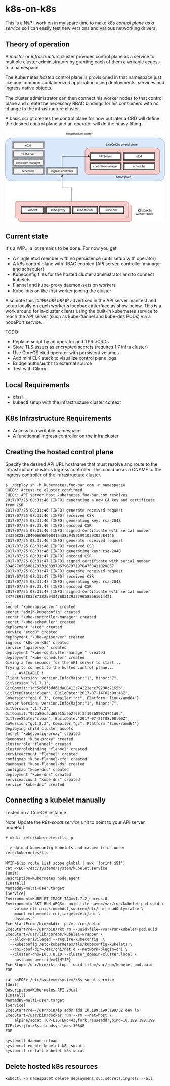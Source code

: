 # k8s-on-k8s

This is a *WIP* I work on in my spare time to make k8s _control plane as a service_ so
I can easily test new versions and various networking drivers.


Theory of operation
--------------

A _master_ or _infrastructure_ cluster provides control plane as a service to multiple
cluster administrators by granting each of them a writable access to a namespace.

The Kubernetes _hosted_ control plane is provisioned in that namespace just like any
common containerized application using deployments, services and ingress native objects.

The cluster administrator can then connect his worker nodes to that control plane
and create the necessary RBAC bindings for his consumers with no change to the
infrastructure cluster.

A basic script creates the control plane for now but later a CRD will define the desired
control plane and an operator will do the heavy lifting.

![In a picture](docs/k8sonk8s.png)


Current state
--------------
It's a WIP... a lot remains to be done.  For now you get:
* A single etcd member with no persistence (until setup with operator)  
* A k8s control plane with RBAC enabled (API server, controller-manager and scheduler)
* Kubeconfig files for the hosted cluster administrator and to connect kubelets
* Flannel and kube-proxy daemon-sets on workers
* Kube-dns on the first worker joining the cluster

Also note this _10.199.199.199_ IP advertised in the API server manifest and setup
locally on each worker's loopback interface as show below.  This is a work around for in-cluster
clients using the built-in kubernetes service to reach the API server (such as kube-flannel
and kube-dns PODs) via a nodePort service.      

TODO:
* Replace script  by an operator and TPRs/CRDs
* Store TLS assets as encrypted secrets (requires 1.7 infra cluster)
* Use CoreOS etcd operator with persistent volumes
* Add mini ELK stack to visualize control plane logs
* Bridge authn/authz to external source
* Test with Cilium


Local Requirements
--------------
* cfssl
* kubectl setup with the infrastructure cluster context


K8s Infrastructure Requirements
--------------
* Access to a writable namespace
* A functionnal ingress controller on the infra cluster


Creating the hosted control plane
--------------
Specify the desired API URL hostname that must resolve and route to the infrastructure
cluster's ingress controller. This could be as a CNAME to the ingress controller
of the infrastructure cluster.


```
$ ./deploy.sh -h kubernetes.foo-bar.com -n namespaceX
CHECK: Access to cluster confirmed
CHECK: API server host kubernetes.foo-bar.com resolves
2017/07/25 08:31:46 [INFO] generating a new CA key and certificate from CSR
2017/07/25 08:31:46 [INFO] generate received request
2017/07/25 08:31:46 [INFO] received CSR
2017/07/25 08:31:46 [INFO] generating key: rsa-2048
2017/07/25 08:31:46 [INFO] encoded CSR
2017/07/25 08:31:46 [INFO] signed certificate with serial number 343368285204006686908415438394591991039302384146
2017/07/25 08:31:46 [INFO] generate received request
2017/07/25 08:31:46 [INFO] received CSR
2017/07/25 08:31:46 [INFO] generating key: rsa-2048
2017/07/25 08:31:47 [INFO] encoded CSR
2017/07/25 08:31:47 [INFO] signed certificate with serial number 634677056508179731833979679679719784750411028857
2017/07/25 08:31:47 [INFO] generate received request
2017/07/25 08:31:47 [INFO] received CSR
2017/07/25 08:31:47 [INFO] generating key: rsa-2048
2017/07/25 08:31:47 [INFO] encoded CSR
2017/07/25 08:31:47 [INFO] signed certificate with serial number 34772891780328732259434788313932796585661614421
...
secret "kube-apiserver" created
secret "admin-kubeconfig" created
secret "kube-controller-manager" created
secret "kube-scheduler" created
deployment "etcd" created
service "etcd0" created
deployment "kube-apiserver" created
ingress "k8s-on-k8s" created
service "apiserver" created
deployment "kube-controller-manager" created
deployment "kube-scheduler" created
Giving a few seconds for the API server to start...
Trying to connect to the hosted control plane...
......AVAILABLE !
Client Version: version.Info{Major:"1", Minor:"7", GitVersion:"v1.7.1", GitCommit:"1dc5c66f5dd61da08412a74221ecc79208c2165b", GitTreeState:"clean", BuildDate:"2017-07-14T02:00:46Z", GoVersion:"go1.8.3", Compiler:"gc", Platform:"linux/amd64"}
Server Version: version.Info{Major:"1", Minor:"7", GitVersion:"v1.7.2", GitCommit:"922a86cfcd65915a9b2f69f3f193b8907d741d9c", GitTreeState:"clean", BuildDate:"2017-07-21T08:08:00Z", GoVersion:"go1.8.3", Compiler:"gc", Platform:"linux/amd64"}
Deploying child cluster assets
secret "kubeconfig-proxy" created
daemonset "kube-proxy" created
clusterrole "flannel" created
clusterrolebinding "flannel" created
serviceaccount "flannel" created
configmap "kube-flannel-cfg" created
daemonset "kube-flannel-ds" created
configmap "kube-dns" created
deployment "kube-dns" created
serviceaccount "kube-dns" created
service "kube-dns" created
```


Connecting a kubelet manually
--------------

Tested on a CoreOS instance

Note: Update the _k8s-socat.service_ unit to point to your API server nodePort

```
# mkdir /etc/kubernetes/tls -p

--> Upload kubeconfig-kubelets and ca.pem files under /etc/kubernetes/tls

MYIP=$(ip route list scope global | awk '{print $9}')
cat <<EOF>/etc/systemd/system/kubelet.service
[Unit]
Description=Kubernetes node agent
[Install]
WantedBy=multi-user.target
[Service]
Environment=KUBELET_IMAGE_TAG=v1.7.2_coreos.0
Environment="RKT_RUN_ARGS=--uuid-file-save=/var/run/kubelet-pod.uuid \
  --volume etc-cni,kind=host,source=/etc/cni,readOnly=false \
  --mount volume=etc-cni,target=/etc/cni \
  --dns=host"
ExecStartPre=-/bin/mkdir -p /etc/cni/net.d
ExecStartPre=-/usr/bin/rkt rm --uuid-file=/var/run/kubelet-pod.uuid
ExecStart=/usr/lib/coreos/kubelet-wrapper \
  --allow-privileged --require-kubeconfig  \
  --kubeconfig /etc/kubernetes/tls/kubeconfig-kubelets \
  --cni-conf-dir=/etc/cni/net.d --network-plugin=cni \
  --cluster-dns=10.3.0.10 --cluster_domain=cluster.local \
  --hostname-override=${MYIP}
ExecStop=-/usr/bin/rkt stop --uuid-file=/var/run/kubelet-pod.uuid
EOF

cat <<EOF> /etc/systemd/system/k8s-socat.service
[Unit]
Description=Kubernetes API socat
[Install]
WantedBy=multi-user.target
[Service]
ExecStartPre=-/usr/bin/ip addr add 10.199.199.199/32 dev lo
ExecStart=/usr/bin/docker run --rm --net=host \
    alpine/socat TCP-LISTEN:443,fork,reuseaddr,bind=10.199.199.199 TCP:testjfn.k8s.cloudsys.tmcs:30648
EOF

systemctl daemon-reload
systemctl enable kubelet k8s-socat
systemctl restart kubelet k8s-socat
```


Delete hosted k8s resources
--------------
```
kubectl -n namespaceX delete deployment,svc,secrets,ingress --all
```
